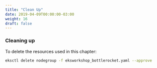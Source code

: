 ```yaml
---
title: "Clean Up"
date: 2019-04-09T00:00:00-03:00
weight: 16
draft: false
---
```


### Cleaning up

To delete the resources used in this chapter:

```bash
eksctl delete nodegroup -f eksworkshop_bottlerocket.yaml --approve
```
